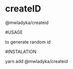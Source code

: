 # createID

@mwladyka/createid

#USAGE

to generate random id

#INSTALATION

yarn add @mwladyka/createid
